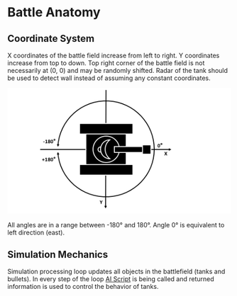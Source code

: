 # Battle Anatomy

## Coordinate System

X coordinates of the battle field increase from left to right. Y coordinates increase from top to down. Top right corner of the battle field is not necessarily at (0, 0) and may be randomly shifted. Radar of the tank should be used to detect wall instead of assuming any constant coordinates.

![alt text](img/tank_coordinates.png)

All angles are in a range between -180° and 180°. Angle 0° is equivalent to left direction (east).

## Simulation Mechanics

Simulation processing loop updates all objects in the battlefield (tanks and bullets). In every step of the loop [AI Script](ai_script.md) is being called and returned information is used to control the behavior of tanks.
